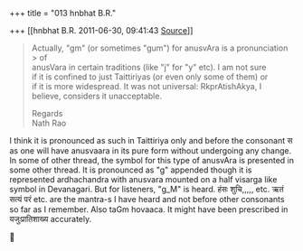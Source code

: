 +++
title = "013 hnbhat B.R."

+++
[[hnbhat B.R.	2011-06-30, 09:41:43 [Source](https://groups.google.com/g/samskrita/c/rknzEBq63Lg)]]



> Actually, "gm" (or sometimes "gum") for anusvAra is a pronunciation > of  
> anusVara in certain traditions (like "j" for "y" etc). I am not sure  
> if it is confined to just Taittiriyas (or even only some of them) or  
> if it is more widespread. It was not universal: RkprAtishAkya, I  
> believe, considers it unacceptable.  
>   
> Regards  
> Nath Rao  



I think it is pronounced as such in Taittiriya only and before the consonant स as one will have anusvaara in its pure form without undergoing any change. In some of other thread, the symbol for this type of anusvAra is presented in some other thread. It is pronounced as "g" appended though it is represented ardhachandra with anusvara mounted on
a half visarga like symbol in Devanagari. But for listeners, "g_M" is heard. हंसः शुचि,,,,, etc. ऋतं सत्यं परं etc. are the mantra-s I have heard and not before other consonants so far as I remember. Also taGm hovaaca. It might have been prescribed in यजुःप्रातिशाख्य accurately.



